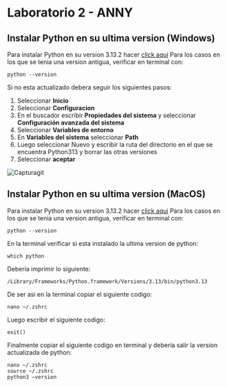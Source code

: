 # Laboratorio 2 - ANNY
## Instalar Python en su ultima version (Windows)
Para instalar Python en su version 3.13.2 hacer [click aqui](https://www.python.org/ftp/python/3.13.2/python-3.13.2-amd64.exe)
Para los casos en los que se tenia una version antigua, verificar en terminal con:
```
python --version
```
Si no esta actualizado debera seguir los siguientes pasos:
1. Seleccionar  **Inicio**
2. Seleccionar  **Configuracion**
3. En el buscador escribir  **Propiedades del sistema** y seleccionar  **Configuración avanzada del sistema**
4. Seleccionar  **Variables de entorno**
5. En  **Variables del sistema** seleccionar **Path**
6. Luego seleccionar Nuevo y escribir la ruta del directorio en el que se encuentra Python313 y borrar las otras versiones
7. Seleccionar **aceptar**


![Capturagit](https://github.com/user-attachments/assets/c2ee7f3d-b685-4d39-ba82-0aba2dfba525)
## Instalar Python en su ultima version (MacOS)
Para instalar Python en su version 3.13.2 hacer [click aqui](https://www.python.org/ftp/python/3.13.2/python-3.13.2-amd64.exe)
Para los casos en los que se tenia una version antigua, verificar en terminal con:
```
python --version
```
En la terminal verificar si esta instalado la ultima version de python:
```
which python
```
Deberia imprimir lo siguiente:
```
/Library/Frameworks/Python.framework/Versions/3.13/bin/python3.13
```
De ser asi en la terminal copiar el siguiente codigo:
```
nano ~/.zshrc
```
Luego escribir el siguiente codigo:
```
exit()
```
Finalmente copiar el siguiente codigo en terminal y deberia salir la version actualizada de python:
```
nano ~/.zshrc
source ~/.zshrc
python3 —version
```
